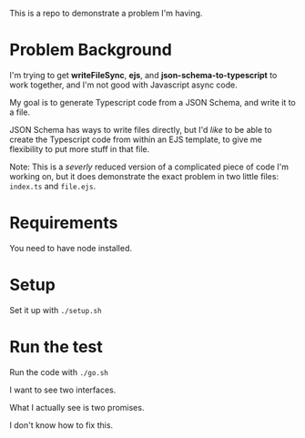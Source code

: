 This is a repo to demonstrate a problem I'm having.

# Problem Background

I'm trying to get **writeFileSync**, **ejs**, and **json-schema-to-typescript** to work together, and I'm not good with Javascript async code.

My goal is to generate Typescript code from a JSON Schema, and write it to a file.

JSON Schema has ways to write files directly, but I'd _like_ to be able to create the Typescript code from within an EJS template, to give me flexibility to put more stuff in that file.

Note: This is a _severly_ reduced version of a complicated piece of code I'm working on, but it does demonstrate the exact problem in two little files: `index.ts` and `file.ejs`.

# Requirements

You need to have node installed.

# Setup

Set it up with `./setup.sh`

# Run the test

Run the code with `./go.sh`

I want to see two interfaces.

What I actually see is two promises.

I don't know how to fix this.
